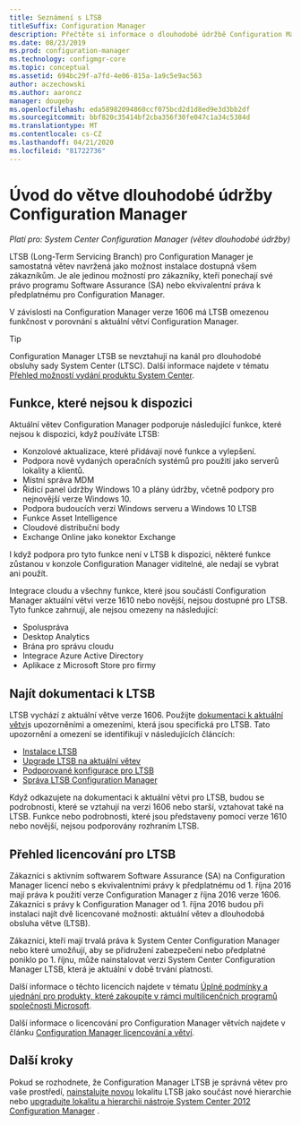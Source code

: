 ```yaml
---
title: Seznámení s LTSB
titleSuffix: Configuration Manager
description: Přečtěte si informace o dlouhodobé údržbě Configuration Manager.
ms.date: 08/23/2019
ms.prod: configuration-manager
ms.technology: configmgr-core
ms.topic: conceptual
ms.assetid: 694bc29f-a7fd-4e06-815a-1a9c5e9ac563
author: aczechowski
ms.author: aaroncz
manager: dougeby
ms.openlocfilehash: eda58982094860ccf075bcd2d1d8ed9e3d3bb2df
ms.sourcegitcommit: bbf820c35414bf2cba356f30fe047c1a34c5384d
ms.translationtype: MT
ms.contentlocale: cs-CZ
ms.lasthandoff: 04/21/2020
ms.locfileid: "81722736"
---
```

# <a name="introduction-to-the-long-term-servicing-branch-of-configuration-manager"></a>Úvod do větve dlouhodobé údržby Configuration Manager

*Platí pro: System Center Configuration Manager (větev dlouhodobé údržby)*

LTSB (Long-Term Servicing Branch) pro Configuration Manager je samostatná větev navržená jako možnost instalace dostupná všem zákazníkům. Je ale jedinou možností pro zákazníky, kteří ponechají své právo programu Software Assurance (SA) nebo ekvivalentní práva k předplatnému pro Configuration Manager.

V závislosti na Configuration Manager verze 1606 má LTSB omezenou funkčnost v porovnání s aktuální větví Configuration Manager.

> [!TIP]   
> Configuration Manager LTSB se nevztahují na kanál pro dlouhodobé obsluhy sady System Center (LTSC). Další informace najdete v tématu [Přehled možností vydání produktu System Center](https://docs.microsoft.com/system-center/ltsc-and-sac-overview).

## <a name="features-that-arent-available"></a>Funkce, které nejsou k dispozici

Aktuální větev Configuration Manager podporuje následující funkce, které nejsou k dispozici, když používáte LTSB:

- Konzolové aktualizace, které přidávají nové funkce a vylepšení.
- Podpora nově vydaných operačních systémů pro použití jako serverů lokality a klientů.
- Místní správa MDM
- Řídicí panel údržby Windows 10 a plány údržby, včetně podpory pro nejnovější verze Windows 10.  
- Podpora budoucích verzí Windows serveru a Windows 10 LTSB
- Funkce Asset Intelligence
- Cloudové distribuční body
- Exchange Online jako konektor Exchange    

I když podpora pro tyto funkce není v LTSB k dispozici, některé funkce zůstanou v konzole Configuration Manager viditelné, ale nedají se vybrat ani použít.

Integrace cloudu a všechny funkce, které jsou součástí Configuration Manager aktuální větvi verze 1610 nebo novější, nejsou dostupné pro LTSB. Tyto funkce zahrnují, ale nejsou omezeny na následující:<!--SCCMDocs#1823-->

- Spoluspráva
- Desktop Analytics
- Brána pro správu cloudu
- Integrace Azure Active Directory
- Aplikace z Microsoft Store pro firmy

## <a name="find-ltsb-documentation"></a>Najít dokumentaci k LTSB

LTSB vychází z aktuální větve verze 1606. Použijte [dokumentaci k aktuální větvi](https://docs.microsoft.com/sccm/)s upozorněními a omezeními, která jsou specifická pro LTSB. Tato upozornění a omezení se identifikují v následujících článcích:

- [Instalace LTSB](install-the-ltsb.md)
- [Upgrade LTSB na aktuální větev](convert-to-current-branch.md)
- [Podporované konfigurace pro LTSB](supported-configurations-for-ltsb.md)
- [Správa LTSB Configuration Manager](manage-the-ltsb.md)

Když odkazujete na dokumentaci k aktuální větvi pro LTSB, budou se podrobnosti, které se vztahují na verzi 1606 nebo starší, vztahovat také na LTSB. Funkce nebo podrobnosti, které jsou představeny pomocí verze 1610 nebo novější, nejsou podporovány rozhraním LTSB.

## <a name="licensing-overview-for-the-ltsb"></a>Přehled licencování pro LTSB   

Zákazníci s aktivním softwarem Software Assurance (SA) na Configuration Manager licencí nebo s ekvivalentními právy k předplatnému od 1. října 2016 mají práva k použití verze Configuration Manager z října 2016 verze 1606. Zákazníci s právy k Configuration Manager od 1. října 2016 budou při instalaci najít dvě licencované možnosti: aktuální větev a dlouhodobá obsluha větve (LTSB).

Zákazníci, kteří mají trvalá práva k System Center Configuration Manager nebo které umožňují, aby se přidružení zabezpečení nebo předplatné poniklo po 1. říjnu, může nainstalovat verzi System Center Configuration Manager LTSB, která je aktuální v době trvání platnosti.

Další informace o těchto licencích najdete v tématu [Úplné podmínky a ujednání pro produkty, které zakoupíte v rámci multilicenčních programů společnosti Microsoft](https://go.microsoft.com/fwlink/?LinkId=800052).

Další informace o licencování pro Configuration Manager větvích najdete v článku [Configuration Manager licencování a větví](learn-more-editions.md).

## <a name="next-steps"></a>Další kroky

Pokud se rozhodnete, že Configuration Manager LTSB je správná větev pro vaše prostředí, [nainstalujte novou](install-the-ltsb.md#install-a-new-site) lokalitu LTSB jako součást nové hierarchie nebo [upgradujte lokalitu a hierarchii nástroje System Center 2012 Configuration Manager](install-the-ltsb.md#upgrade-from-system-center-2012-configuration-manager) .
